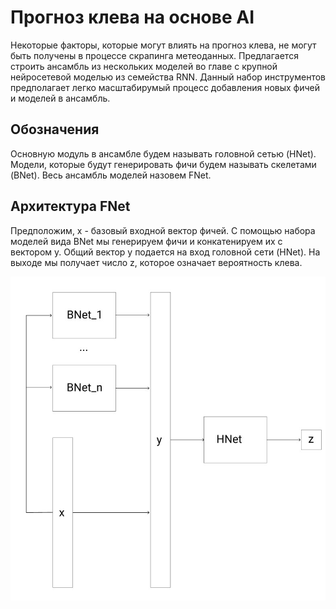 # Прогноз клева на основе AI
Некоторые факторы, которые могут влиять на прогноз клева, не могут быть получены
в процессе скрапинга метеоданных. Предлагается строить ансамбль из нескольких моделей
во главе с крупной нейросетевой моделью из семейства RNN. Данный набор инструментов
предполагает легко масштабирумый процесс добавления новых фичей и моделей в ансамбль.

## Обозначения

Основную модуль в ансамбле будем называть головной сетью (HNet). Модели, которые будут
генерировать фичи будем называть скелетами (BNet). Весь ансамбль моделей назовем 
FNet. 
 
## Архитектура FNet

Предположим, x - базовый входной вектор фичей. С помощью набора моделей вида BNet
мы генерируем фичи и конкатенируем их с вектором y. Общий вектор y подается на вход
головной сети (HNet). На выходе мы получает число z, которое означает вероятность клева.


![Architecture FNet](repo_images/1.jpg)

